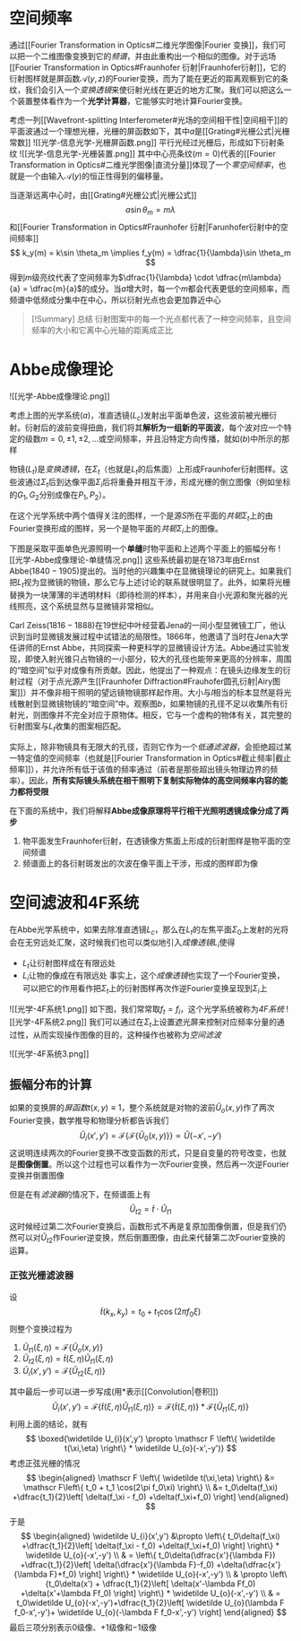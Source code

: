 # 空间频率
通过[[Fourier Transformation in Optics#二维光学图像|Fourier 变换]]，我们可以把一个二维图像变换到它的*频谱*，并由此重构出一个相似的图像。对于远场[[Fourier Transformation in Optics#Fraunhofer 衍射|Fraunhofer衍射]]，它的衍射图样就是屏函数$\mathscr A(y,z)$的Fourier变换，而为了能在更近的距离观察到它的条纹，我们会引入一个*变换透镜*来使衍射光线在更近的地方汇聚。我们可以把这么一个装置整体看作为一个**光学计算器**，它能够实时地计算Fourier变换。

考虑一列[[Wavefront-splitting Interferometer#光场的空间相干性|空间相干]]的平面波通过一个理想光栅，光栅的屏函数如下，其中$a$是[[Grating#光栅公式|光栅常数]]
![[光学-信息光学-光栅屏函数.png]]
平行光经过光栅后，形成如下衍射条纹
![[光学-信息光学-光栅装置.png]]
其中中心亮条纹$(m=0)$代表的[[Fourier Transformation in Optics#二维光学图像|直流分量]]体现了一个*零空间频率*，也就是一个由输入$\mathscr A(y)$的恒正性得到的偏移量。

当逐渐远离中心时，由[[Grating#光栅公式|光栅公式]]
$$
a\sin \theta_m = m\lambda
$$
和[[Fourier Transformation in Optics#Fraunhofer 衍射|Farunhofer衍射中的空间频率]]
$$
k_y(m) = k\sin \theta_m \implies f_y(m) = \dfrac{1}{\lambda}\sin \theta_m
$$
得到$m$级亮纹代表了空间频率为$\dfrac{1}{\lambda} \cdot \dfrac{m\lambda}{a} = \dfrac{m}{a}$的成分。当$a$增大时，每一个$m$都会代表更低的空间频率，而频谱中低频成分集中在中心，所以衍射光点也会更加靠近中心

> [!Summary] 总结
> 衍射图案中的每一个光点都代表了一种空间频率，且空间频率的大小和它离中心光轴的距离成正比

# Abbe成像理论
![[光学-Abbe成像理论.png]]

考虑上图的光学系统$(a)$，准直透镜($L_c$)发射出平面单色波，这些波前被光栅衍射。衍射后的波前变得扭曲，我们将其**解析为一组新的平面波**，每个波对应一个特定的级数$m = 0, ±1, ±2, ...$或空间频率，并且沿特定方向传播，就如$(b)$中所示的那样

物镜$(L_t)$是*变换透镜*，在$\Sigma_t$（也就是$L_t$的后焦面）上形成Fraunhofer衍射图样。这些波通过$\Sigma_t$后到达像平面$\Sigma_i$后将重叠并相互干涉，形成光栅的倒立图像（例如坐标的$G_1,G_2$分别成像在$P_1,P_2$）。

在这个光学系统中两个值得关注的图样，一个是源$S$所在平面的*共轭*$\Sigma_t$上的由Fourier变换形成的图样，另一个是物平面的*共轭*$\Sigma_i$上的图像。

下图是采取平面单色光源照明一个**单缝**时物平面和上述两个平面上的振幅分布
![[光学-Abbe成像理论-单缝情况.png]]
这些系统最初是在$1873$年由Ernst Abbe$(1840-1905)$提出的。当时他的兴趣集中在显微镜理论的研究上。如果我们把$L_t$视为显微镜的物镜，那么它与上述讨论的联系就很明显了。此外，如果将光栅替换为一块薄薄的半透明材料（即待检测的样本），并用来自小光源和聚光器的光线照亮，这个系统显然与显微镜非常相似。

Carl Zeiss$(1816-1888)$在19世纪中叶经营着Jena的一间小型显微镜工厂，他认识到当时显微镜发展过程中试错法的局限性。$1866$年，他邀请了当时在Jena大学任讲师的Ernst Abbe，共同探索一种更科学的显微镜设计方法。Abbe通过实验发现，即使入射光锥只占物镜的一小部分，较大的孔径也能带来更高的分辨率，周围的“暗空间”似乎对成像有所贡献。因此，他提出了一种观点：在镜头边缘发生的衍射过程（对于点光源产生[[Fraunhofer Diffraction#Frauhofer圆孔衍射|Airy图案]]）并不像非相干照明的望远镜物镜那样起作用。大小与$l$相当的标本显然是将光线散射到显微镜物镜的“暗空间”中。观察图$b$，如果物镜的孔径不足以收集所有衍射光，则图像并不完全对应于原物体。相反，它与一个虚构的物体有关，其完整的衍射图案与$L_t$收集的图案相匹配。

实际上，除非物镜具有无限大的孔径，否则它作为一个*低通滤波器*，会拒绝超过某一特定值的空间频率（也就是[[Fourier Transformation in Optics#截止频率|截止频率]]），并允许所有低于该值的频率通过（前者是那些超出镜头物理边界的频率）。因此，**所有实际镜头系统在相干照明下复制实际物体的高空间频率内容的能力都将受限**

在下面的系统中，我们将解释**Abbe成像原理将平行相干光照明透镜成像分成了两步**
1. 物平面发生Fraunhofer衍射，在透镜像方焦面上形成的衍射图样是物平面的空间频谱
2. 频谱面上的各衍射斑发出的次波在像平面上干涉，形成的图样即为像
# 空间滤波和4F系统
在Abbe光学系统中，如果去除准直透镜$L_c$，那么在$L_t$的左焦平面$\Sigma_0$上发射的光将会在无穷远处汇聚，这时候我们也可以类似地引入*成像透镜*$L_i$使得
- $L_t$让衍射图样成在有限远处
- $L_i$让物的像成在有限远处
事实上，这个*成像透镜*也实现了一个Fourier变换，可以把它的作用看作把$\Sigma_t$上的衍射图样再次作逆Fourier变换呈现到$\Sigma_i$上

![[光学-4F系统1.png]]
如下图，我们常常取$f_t = f_i$，这个光学系统被称为*4F系统*
![[光学-4F系统2.png]]
我们可以通过在$\Sigma_t$上设置遮光屏来控制对应频率分量的通过性，从而实现操作图像的目的，这种操作也被称为*空间滤波*

![[光学-4F系统3.png]]
## 振幅分布的计算
如果的变换屏的*屏函数*$t(x,y) \equiv 1$，整个系统就是对物的波前$\widetilde U_o(x,y)$作了两次Fourier变换，数学推导和物理分析都告诉我们
$$
\widetilde U_i(x',y') = \mathscr F \left\{ \mathscr F\left\{ \widetilde U_0(x,y) \right\}  \right\} \propto \widetilde U(-x',-y')
$$
这说明连续两次的Fourier变换不改变函数的形式，只是自变量的符号改变，也就是**图像倒置**。所以这个过程也可以看作为一次Fourier变换，然后再一次逆Fourier变换并倒置图像

但是在有*滤波器*的情况下，在频谱面上有
$$
\widetilde U_{t2} = \widetilde t \cdot\widetilde U_{t1}
$$
这时候经过第二次Fourier变换后，函数形式不再是复原加图像倒置，但是我们仍然可以对$\widetilde U_{t2}$作Fourier逆变换，然后倒置图像，由此来代替第二次Fourier变换的运算。
### 正弦光栅滤波器
设
$$
\widetilde t(k_x,k_y) = t_0 + t_1 \cos(2\pi f_0 \xi)
$$
则整个变换过程为
1. $\widetilde U_{t1}(\xi,\eta) = \mathscr F\left\{ \widetilde U_o(x,y) \right\}$
2. $\widetilde U_{t2}(\xi,\eta) = \widetilde t(\xi,\eta) \widetilde U_{t1}(\xi,\eta)$
3. $\widetilde U_{i}(x',y') = \mathscr F\left\{ \widetilde U_{t2}(\xi,\eta) \right\}$

其中最后一步可以进一步写成(用$*$表示[[Convolution|卷积]])
$$
\widetilde U_{i}(x',y') = \mathscr F\left\{  \widetilde t(\xi,\eta) \widetilde U_{t1}(\xi,\eta) \right\} = \mathscr F \left\{ \widetilde t(\xi,\eta) \right\} *\mathscr F\left\{  \widetilde U_{t1}(\xi,\eta)\right\} 
$$
利用上面的结论，就有
$$
\boxed{\widetilde U_{i}(x',y') \propto  \mathscr F \left\{ \widetilde t(\xi,\eta) \right\} * \widetilde U_{o}(-x',-y')}
$$
考虑正弦光栅的情况
$$
\begin{aligned}
\mathscr F \left\{ \widetilde t(\xi,\eta) \right\} &= \mathscr F\left\{ t_0 + t_1 \cos(2\pi f_0\xi) \right\}  \\
&= t_0\delta(f_\xi) +\dfrac{t_1}{2}\left[ \delta(f_\xi - f_0) +\delta(f_\xi+f_0) \right] 
\end{aligned}
$$
于是
$$
\begin{aligned}
\widetilde U_{i}(x',y') &\propto  \left\{ t_0\delta(f_\xi) +\dfrac{t_1}{2}\left[ \delta(f_\xi - f_0) +\delta(f_\xi+f_0) \right]   \right\}  * \widetilde U_{o}(-x',-y') \\
 & = \left\{ t_0\delta(\dfrac{x'}{\lambda F}) +\dfrac{t_1}{2}\left[ \delta(\dfrac{x'}{\lambda F}-f_0) +\delta(\dfrac{x'}{\lambda F}+f_0) \right]  \right\} * \widetilde U_{o}(-x',-y')  \\
 & \propto \left\{t_0\delta(x') + \dfrac{t_1}{2}\left[ \delta(x'-\lambda Ff_0) +\delta(x'+\lambda Ff_0) \right]  \right\} * \widetilde U_{o}(-x',-y')  \\ 
 & = t_0\widetilde U_{o}(-x',-y')+\dfrac{t_1}{2}\left[ \widetilde U_{o}(\lambda F f_0-x',-y')+ \widetilde U_{o}(-\lambda F f_0-x',-y') \right] 
\end{aligned}
$$
最后三项分别表示$0$级像、$+1$级像和$-1$级像

